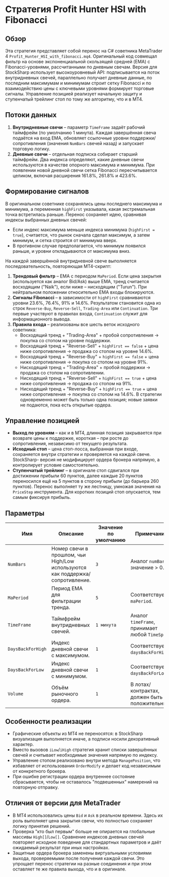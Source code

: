 # Стратегия Profit Hunter HSI with Fibonacci

## Обзор
Эта стратегия представляет собой перенос на C# советника MetaTrader 4 `Profit_Hunter_HSI_with_fibonacci.mq4`. Оригинальный код
совмещал фильтр на основе экспоненциальной скользящей средней (EMA) с Fibonacci-уровнями, рассчитанными по дневным свечам. Версия
для StockSharp использует высокоуровневый API: подписывается на поток внутридневных свечей, параллельно получает дневные данные,
по последним максимумам и минимумам строит сетку Fibonacci и по взаимодействию цены с ключевыми уровнями формирует торговые
сигналы. Управление позицией реализует начальную защиту и ступенчатый трейлинг стоп по тому же алгоритму, что и в MT4.

## Потоки данных
1. **Внутридневные свечи** – параметр `TimeFrame` задаёт рабочий таймфрейм (по умолчанию 1 минута). Каждая завершённая свеча
   подаётся на вход EMA, обновляет ссылочные уровни поддержки/сопротивления (значения `NumBars` свечей назад) и запускает торговую
   логику.
2. **Дневные свечи** – отдельная подписка собирает старший таймфрейм. Два индекса определяют, какие дневные свечи используются в
   качестве опорного максимума и минимума. При появлении новой дневной свечи сетка Fibonacci пересчитывается целиком, включая
   расширения 161.8%, 261.8% и 423.6%.

## Формирование сигналов
В оригинальном советнике сохранялись цены последнего максимума и минимума, а переменная `highFirst` указывала, какая экстремальная
точка встретилась раньше. Перенос сохраняет идею, сравнивая индексы выбранных дневных свечей:
- Если индекс максимума меньше индекса минимума (`highFirst = true`), считается, что рынок сначала сделал максимум, а затем минимум,
  и сетка строится от минимума вверх.
- В противном случае предполагается, что минимум появился раньше, и уровни откладываются от максимума вниз.

На каждой завершённой внутридневной свече выполняется последовательность, повторяющая MT4-скрипт:
1. **Трендовый фильтр** – EMA с периодом `MaPeriod`. Если цена закрытия (используется как аналог Bid/Ask) выше EMA, тренд считается
   восходящим ("Naik"), если ниже – нисходящим ("Turun"). При нейтральном положении относительно EMA входы блокируются.
2. **Сигналы Fibonacci** – в зависимости от `highFirst` сравниваются уровни 23.6%, 76.4%, 91% и 14.6%. Результатом становится одна из
   строк `Reverse-Buy`, `Reverse-Sell`, `Trading-Area` или `Continuation`. Три первые участвуют в правилах входа, `Continuation`
   служит для информационного вывода.
3. **Правила входа** – реализованы все шесть веток исходного советника:
   - Восходящий тренд + "Trading-Area" + пробой сопротивления → покупка со стопом на уровне поддержки.
   - Восходящий тренд + "Reverse-Sell" + `highFirst == false` + цена ниже сопротивления → продажа со стопом на уровне 14.6%.
   - Восходящий тренд + "Reverse-Buy" + `highFirst == false` + цена ниже сопротивления → покупка со стопом на уровне 91%.
   - Нисходящий тренд + "Trading-Area" + пробой поддержки → продажа со стопом на сопротивлении.
   - Нисходящий тренд + "Reverse-Sell" + `highFirst == true` + цена ниже сопротивления → продажа со стопом на 91%.
   - Нисходящий тренд + "Reverse-Buy" + `highFirst == true` + цена ниже сопротивления → покупка со стопом на 14.6%.
   В стратегии одновременно может быть только одна позиция; новые заявки не подаются, пока есть открытые ордера.

## Управление позицией
- **Выход по уровням** – как и в MT4, длинная позиция закрывается при возврате цены к поддержке, короткая – при росте до сопротивления,
  независимо от текущего результата.
- **Исходный стоп** – цена стоп-лосса, выбранная при входе, сохраняется внутри стратегии и проверяется на каждой свече. StockSharp-
  версия не модифицирует ордера брокера напрямую, а контролирует условие самостоятельно.
- **Ступенчатый трейлинг** – в оригинале стоп сдвигался при достижении прибыли 60 пунктов, далее каждые 20 пунктов переносился ещё на
  5 пунктов в сторону прибыли (до барьера 260 пунктов). Перенос выполняет ту же лестницу, умножая значения на `PriceStep` инструмента.
  Для коротких позиций стоп опускается, тем самым фиксируя прибыль.

## Параметры
| Имя | Описание | Значение по умолчанию | Примечания |
| --- | --- | --- | --- |
| `NumBars` | Номер свечи в прошлом, чьи High/Low используются как поддержка/сопротивление. | `3` | Аналог `numBars`, значение > 0. |
| `MaPeriod` | Период EMA для фильтрации тренда. | `5` | Соответствует `maPeriod`. |
| `TimeFrame` | Таймфрейм внутридневных свечей. | `1 минута` | Аналог `timeFrame`, принимает любой `TimeSpan`. |
| `DaysBackForHigh` | Индекс дневной свечи с максимумом. | `1` | Соответствует `daysBackForHigh`. |
| `DaysBackForLow` | Индекс дневной свечи с минимумом. | `1` | Соответствует `daysBackForLow`. |
| `Volume` | Объём рыночного ордера. | `1` | В лотах/контрактах, должен быть положительным. |

## Особенности реализации
- Графические объекты из MT4 не переносятся: в StockSharp визуализация выполняется иначе, а подписи носили декоративный характер.
- Вместо вызовов `iLow`/`iHigh` стратегия хранит списки завершённых свечей и считывает необходимые значения напрямую по индексу.
- Управление стопом реализовано внутри метода `ManagePosition`, что избавляет от использования `OrderModify` и делает код независимым
  от конкретного брокера.
- При ошибке регистрации ордера внутреннее состояние сбрасывается, чтобы не оставалось "подвешенных" намерений на повторную отправку.

## Отличия от версии для MetaTrader
- В MT4 использовались цены `Bid` и `Ask` в реальном времени. Здесь их роль выполняет цена закрытия свечи, что полностью сохраняет
  логику принятия решений.
- Проверка "кто был первым" больше не опирается на глобальные массивы `High[]`/`Low[]`. Сравнение индексов дневных свечей повторяет
  исходное поведение для стандартных параметров и даёт ожидаемый результат при иных настройках.
- Защитные ордера брокера заменены виртуальными условиями выхода, проверяемыми после получения каждой свечи. Это упрощает перенос
  стратегии на разные соединения и при этом оставляет те же правила выхода, что и в оригинале.

